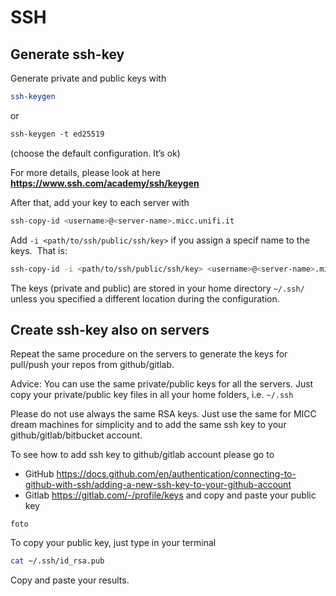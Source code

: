 # SSH

## Generate ssh-key

Generate private and public keys with

```bash
ssh-keygen
```

or

```bash
ssh-keygen -t ed25519
```

(choose the default configuration. It’s ok)

For more details, please look at here __<https://www.ssh.com/academy/ssh/keygen>__


After that, add your key to each server with


```bash
ssh-copy-id <username>@<server-name>.micc.unifi.it
```

Add `-i <path/to/ssh/public/ssh/key>` if you assign a specif name to the keys.  That is:

```bash
ssh-copy-id -i <path/to/ssh/public/ssh/key> <username>@<server-name>.micc.unifi.it
```


The keys (private and public) are stored in your home directory `~/.ssh/` unless you specified a different location during the configuration.


## Create ssh-key also on servers

Repeat the same procedure on the servers to generate the keys for pull/push your repos from github/gitlab.

Advice: You can use the same private/public keys for all the servers. Just copy your private/public key files in all your home folders, i.e. `~/.ssh`


Please do not use always the same RSA keys. Just use the same for MICC dream machines for simplicity and to add the same ssh key to your github/gitlab/bitbucket account.


To see how to add ssh key to github/gitlab account please go to

* GitHub <https://docs.github.com/en/authentication/connecting-to-github-with-ssh/adding-a-new-ssh-key-to-your-github-account>
* Gitlab <https://gitlab.com/-/profile/keys> and copy and paste your public key                   

``foto``

To copy your public key, just type in your terminal

```bash
cat ~/.ssh/id_rsa.pub
```

Copy and paste your results.